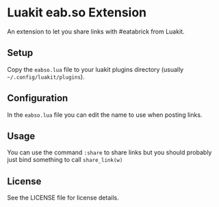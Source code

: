 Luakit eab.so Extension
=======================

An extension to let you share links with #eatabrick from Luakit.

Setup
-----

Copy the `eabso.lua` file to your luakit plugins directory (usually
`~/.config/luakit/plugins`).

Configuration
-------------

In the `eabso.lua` file you can edit the name to use when posting links.

Usage
-----

You can use the command `:share` to share links but you should probably just
bind something to call `share_link(w)`

License
-------

See the LICENSE file for license details.

